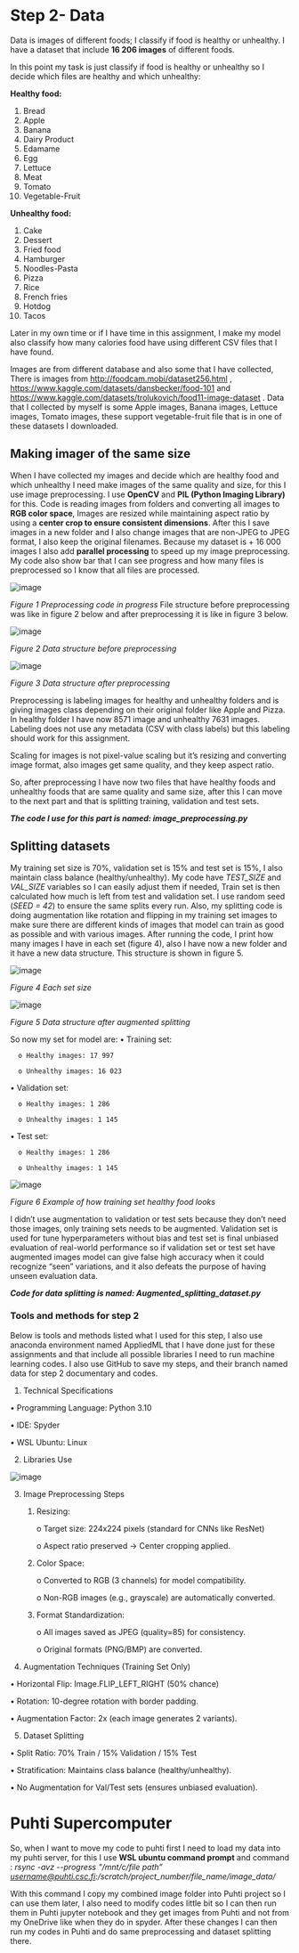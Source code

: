 # Step 2- Data 

Data is images of different foods; I classify if food is healthy or unhealthy. I have a dataset that include **16 206 images** of different foods.

In this point my task is just classify if food is healthy or unhealthy so I decide which files are healthy and which unhealthy:

**Healthy food:**
1. Bread
2. Apple
3. Banana
4. Dairy Product
5. Edamame
6. Egg
7. Lettuce
8. Meat
9. Tomato
10. Vegetable-Fruit
    
**Unhealthy food:**
1. Cake
2. Dessert
3. Fried food
4. Hamburger
5. Noodles-Pasta
6. Pizza
7. Rice
8. French fries
9. Hotdog
10. Tacos

Later in my own time or if I have time in this assignment, I make my model also classify how many calories food have using different CSV files that I have found.

Images are from different database and also some that I have collected, There is images from http://foodcam.mobi/dataset256.html , https://www.kaggle.com/datasets/dansbecker/food-101 and https://www.kaggle.com/datasets/trolukovich/food11-image-dataset . Data that I collected by myself is some Apple images, Banana images, Lettuce images, Tomato images, these support vegetable-fruit file that is in one of these datasets I downloaded.

## Making imager of the same size

When I have collected my images and decide which are healthy food and which unhealthy I need make images of the same quality and size, for this I use image preprocessing. I use **OpenCV** and **PIL (Python Imaging Library)** for this. Code is reading images from folders and converting all images to **RGB color space**, Images are resized while maintaining aspect ratio by using a **center crop to ensure consistent dimensions**. After this I save images in a new folder and I also change images that are non-JPEG to JPEG format, I also keep the original filenames. Because my dataset is + 16 000 images I also add **parallel processing** to speed up my image preprocessing. My code also show bar that I can see progress and how many files is preprocessed so I know that all files are processed. 

![image](https://github.com/user-attachments/assets/5a2bffc0-7dbf-445a-a919-23fca08fba6d)

*Figure 1 Preprocessing code in progress*
File structure before preprocessing was like in figure 2 below and after preprocessing it is like in figure 3 below.

![image](https://github.com/user-attachments/assets/4766f0cc-2d25-47d6-b7d5-24d8d7523a82)

*Figure 2 Data structure before preprocessing*

![image](https://github.com/user-attachments/assets/e10acd91-f8a2-4393-b888-1355355a2951)

*Figure 3 Data structure after  preprocessing*

Preprocessing is labeling images for healthy and unhealthy folders and is giving images class depending on their original folder like Apple and Pizza.  In healthy folder I have now 8571 image and unhealthy 7631 images. Labeling does not use any metadata (CSV with class labels) but this labeling should work for this assignment.

Scaling for images is not pixel-value scaling but it’s resizing and converting image format, also images get same quality, and they keep aspect ratio.

So, after preprocessing I have now two files that have healthy foods and unhealthy foods that are same quality and same size, after this I can move to the next part and that is splitting training, validation and test sets.

***The code I use for this part is named: image_preprocessing.py***

## Splitting datasets
My training set size is 70%, validation set is 15% and test set is 15%, I also maintain class balance (healthy/unhealthy). My code have *TEST_SIZE* and *VAL_SIZE* variables so I can easily adjust them if needed, Train set is then calculated how much is left from test and validation set. I use random seed (*SEED = 42*) to ensure the same splits every run. Also, my splitting code is doing augmentation like rotation and flipping in my training set images to make sure there are different kinds of images that model can train as good as possible and with various images.
After running the code, I print how many images I have in each set (figure 4), also I have now a new folder and it have a new data structure. This structure is shown in figure 5.

![image](https://github.com/user-attachments/assets/434c331b-cd0f-4768-a8f2-35623234fc28)

*Figure 4 Each set size*

![image](https://github.com/user-attachments/assets/023f00f3-943b-412f-ae35-f346ffd27f59)

*Figure 5 Data structure after augmented splitting*

So now my set for model are:
  •	Training set:
  
      o	Healthy images: 17 997
      
      o Unhealthy images: 16 023
      
  •	Validation set:
  
      o	Healthy images: 1 286
      
      o	Unhealthy images: 1 145
      
  •	Test set:
  
      o	Healthy images: 1 286
      
      o	Unhealthy images: 1 145

![image](https://github.com/user-attachments/assets/161d0d5c-5485-4766-b341-2d5f0bb3a8da)

*Figure 6 Example of how training set healthy food looks*

I didn’t use augmentation to validation or test sets because they don’t need those images, only training sets needs to be augmented. Validation set is used for tune hyperparameters without bias and test set is final unbiased evaluation of real-world performance so if validation set or test set have augmented images model can give false high accuracy when it could recognize “seen” variations, and it also defeats the purpose of having unseen evaluation data.

***Code for data splitting is named: Augmented_splitting_dataset.py***

### Tools and methods for step 2
Below is tools and methods listed what I used for this step, I also use anaconda environment named AppliedML that I have done just for these assignments and that include all possible libraries I need to run machine learning codes. I also use GitHub to save my steps, and their branch named data for step 2 documentary and codes.

1. Technical Specifications
 
  •	Programming Language: Python 3.10

  •	IDE: Spyder
  
  •	WSL Ubuntu: Linux
  

2. Libraries Use

![image](https://github.com/user-attachments/assets/fe7e7e62-2511-43f7-9272-bc89df6ed23e)

3. Image Preprocessing Steps
   
    1.	Resizing:
       
        o	 Target size: 224x224 pixels (standard for CNNs like ResNet)
      	
        o	 Aspect ratio preserved → Center cropping applied.
      	
     2. Color Space:
     
        o	Converted to RGB (3 channels) for model compatibility.
    	
        o	Non-RGB images (e.g., grayscale) are automatically converted.
     3. Format Standardization:
     
        o  	All images saved as JPEG (quality=85) for consistency.
    	
        o	Original formats (PNG/BMP) are converted.
    	
4. Augmentation Techniques (Training Set Only)
   
 •	Horizontal Flip: Image.FLIP_LEFT_RIGHT (50% chance)

 •	Rotation: 10-degree rotation with border padding.
 
 •	Augmentation Factor: 2x (each image generates 2 variants).
 
5. Dataset Splitting
    
 •	Split Ratio: 70% Train / 15% Validation / 15% Test
 
 •	Stratification: Maintains class balance (healthy/unhealthy).
 
 •	No Augmentation for Val/Test sets (ensures unbiased evaluation).

# Puhti Supercomputer

So, when I want to move my code to puhti first I need to load my data into my puhti server, for this I use **WSL ubuntu command prompt** and command : *rsync -avz --progress "/mnt/c/file path” username@puhti.csc.fi:/scratch/project_number/file_name/image_data/* 

With this command I copy my combined image folder into Puhti project so I can use them later, I also need to modify codes little bit so I can then run them in Puhti jupyter notebook and they get images from Puhti and not from my OneDrive like when they do in spyder. After these changes I can then run my codes in Puhti and do same preprocessing and dataset splitting there.
